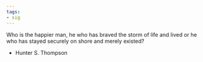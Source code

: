 ```yaml
---
tags:
- sig
---
```




Who is the happier man, he who has braved the storm of life and lived or he who has stayed securely on shore and merely existed?

- Hunter S. Thompson